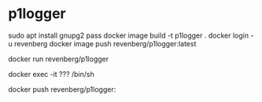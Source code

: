 # p1logger

sudo apt install gnupg2 pass
docker image build -t p1logger  .
docker login -u revenberg
docker image push revenberg/p1logger:latest

docker run revenberg/p1logger

docker exec -it ??? /bin/sh

docker push revenberg/p1logger: